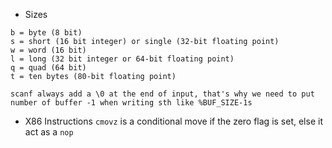* Sizes
```
b = byte (8 bit)
s = short (16 bit integer) or single (32-bit floating point)
w = word (16 bit)
l = long (32 bit integer or 64-bit floating point)
q = quad (64 bit)
t = ten bytes (80-bit floating point)
```

```
scanf always add a \0 at the end of input, that's why we need to put number of buffer -1 when writing sth like %BUF_SIZE-1s
```

* X86 Instructions
`cmovz` is a conditional move if the zero flag is set, else it act as a `nop`
